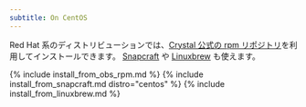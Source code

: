 ```yaml
---
subtitle: On CentOS
---
```


Red Hat 系のディストリビューションでは、[Crystal 公式の rpm リポジトリ](#official-crystal-rpm-repository)を利用してインストールできます。
[Snapcraft](#snapcraft) や [Linuxbrew](#linuxbrew) も使えます。

{% include install_from_obs_rpm.md %}
{% include install_from_snapcraft.md distro="centos" %}
{% include install_from_linuxbrew.md %}
